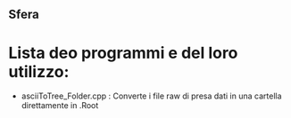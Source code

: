 ## Sfera

# Lista deo programmi e del loro utilizzo:

+ asciiToTree_Folder.cpp : Converte i file raw di presa dati in una cartella direttamente in .Root